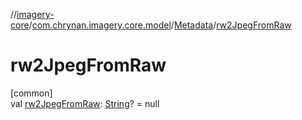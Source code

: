 //[imagery-core](../../../index.md)/[com.chrynan.imagery.core.model](../index.md)/[Metadata](index.md)/[rw2JpegFromRaw](rw2-jpeg-from-raw.md)

# rw2JpegFromRaw

[common]\
val [rw2JpegFromRaw](rw2-jpeg-from-raw.md): [String](https://kotlinlang.org/api/latest/jvm/stdlib/kotlin/-string/index.html)? = null
